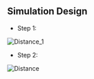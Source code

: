## Simulation Design
- Step 1:

![Distance_1](https://user-images.githubusercontent.com/94313525/144282998-9f1eac42-671d-492f-b297-3241b333ea20.jpeg)

- Step 2:

![Distance](https://user-images.githubusercontent.com/94313525/144283227-da977e3e-dee8-4531-b7cb-30820ae944fc.jpeg)
